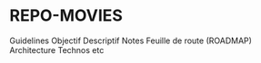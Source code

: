 # REPO-MOVIES

Guidelines
Objectif
Descriptif
Notes
Feuille de route (ROADMAP)
Architecture
Technos
etc
